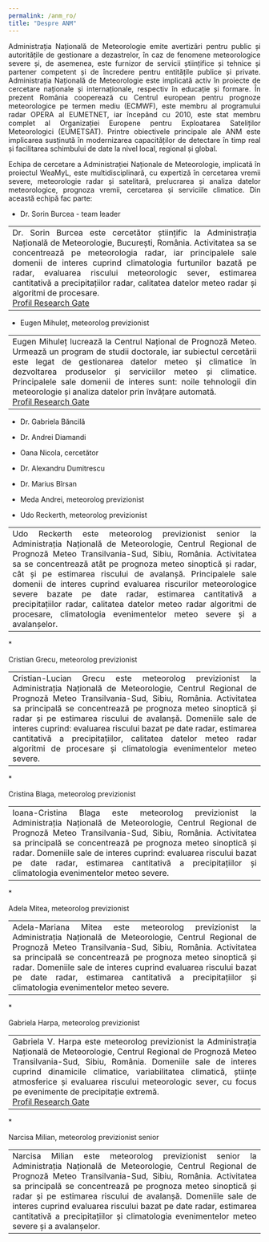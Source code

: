 ```yaml
---
permalink: /anm_ro/
title: "Despre ANM"
---
```


<p class="small" align="justify">Administrația Națională de Meteorologie emite avertizări pentru public și autoritățile de gestionare a dezastrelor, în caz de fenomene meteorologice severe și, de asemenea, este furnizor de servicii științifice și tehnice și partener competent și de încredere pentru entitățile publice și private. Administrația Națională de Meteorologie este implicată activ în proiecte de cercetare naționale și internaționale, respectiv în educație și formare. În prezent România cooperează cu Centrul european pentru prognoze meteorologice pe termen mediu (ECMWF), este membru al programului radar OPERA al EUMETNET, iar începând cu 2010, este stat membru complet al Organizației Europene pentru Exploatarea Sateliților Meteorologici (EUMETSAT). Printre obiectivele principale ale ANM este implicarea susținută în modernizarea capacităților de detectare în timp real și facilitarea schimbului de date la nivel local, regional și global.</p>

<p class="small" align="justify">Echipa de cercetare a Administrației Naționale de Meteorologie, implicată în proiectul WeaMyL, este multidisciplinară, cu expertiză în cercetarea vremii severe, meteorologie radar și satelitară, prelucrarea și analiza datelor meteorologice, prognoza vremii, cercetarea și serviciile climatice. Din această echipă fac parte:</p>

* <p class="small" align="justify">Dr. Sorin Burcea - team leader</p>
<table>
<tr>
<td align="justify">
  Dr. Sorin Burcea este cercetător științific la Administrația Națională de Meteorologie, București, România. Activitatea sa se concentrează pe meteorologia radar, iar principalele sale domenii de interes cuprind climatologia furtunilor bazată pe radar, evaluarea riscului meteorologic sever, estimarea cantitativă a precipitațiilor radar, calitatea datelor meteo radar și algoritmi de procesare.<br>
<a href="https://www.researchgate.net/profile/Sorin-Burcea">Profil Research Gate</a>
</td>
</tr>
</table>

* <p class="small" align="justify">Eugen Mihuleț, meteorolog previzionist</p>
<table>
<tr>
<td align="justify">
  Eugen Mihuleț lucrează la Centrul Național de Prognoză Meteo. Urmează un program de studii doctorale, iar subiectul cercetării este legat de gestionarea datelor meteo și climatice în dezvoltarea produselor și serviciilor meteo și climatice. Principalele sale domenii de interes sunt: noile tehnologii din meteorologie și analiza datelor prin învățare automată.<br>
<a href="https://www.researchgate.net/profile/Eugen-Mihulet">Profil Research Gate</a>
</td>
</tr>
</table>

* <p class="small" align="justify">Dr. Gabriela Băncilă</p>
* <p class="small" align="justify">Dr. Andrei Diamandi</p>
* <p class="small" align="justify">Oana Nicola, cercetător</p>
* <p class="small" align="justify">Dr. Alexandru Dumitrescu</p>
* <p class="small" align="justify">Dr. Marius Bîrsan</p>
* <p class="small" align="justify">Meda Andrei, meteorolog previzionist</p>
* <p class="small" align="justify">Udo Reckerth, meteorolog previzionist</p>
<table>
<tr>
<td align="justify">
  Udo Reckerth este meteorolog previzionist senior la Administrația Națională de Meteorologie, Centrul Regional de Prognoză Meteo Transilvania-Sud, Sibiu, România. Activitatea sa se concentrează atât pe prognoza meteo sinoptică și radar, cât și pe estimarea riscului de avalanșă. Principalele sale domenii de interes cuprind  evaluarea riscurilor meteorologice severe bazate pe date radar, estimarea cantitativă a precipitațiilor radar, calitatea datelor meteo radar algoritmi de procesare, climatologia evenimentelor meteo severe și a avalanșelor.
  </td>
  </tr>
  </table>
* <p class="small" align="justify">Cristian Grecu, meteorolog previzionist</p>
<table>
<tr>
<td align="justify">
  Cristian-Lucian Grecu este meteorolog previzionist la Administrația Națională de Meteorologie, Centrul Regional de Prognoză Meteo Transilvania-Sud, Sibiu, România. Activitatea sa principală se concentrează pe prognoza meteo sinoptică și radar și pe estimarea riscului de avalanșă. Domeniile sale de interes cuprind: evaluarea riscului bazat pe date radar, estimarea cantitativă a precipitațiilor, calitatea datelor meteo radar algoritmi de procesare și climatologia evenimentelor meteo severe.
  </td>
  </tr>
  </table>
* <p class="small" align="justify">Cristina Blaga, meteorolog previzionist</p>
<table>
<tr>
<td align="justify">
  Ioana-Cristina Blaga este meteorolog previzionist la Administrația Națională de Meteorologie, Centrul Regional de Prognoză Meteo Transilvania-Sud, Sibiu, România. Activitatea sa principală se concentrează pe prognoza meteo sinoptică și radar. Domeniile sale de interes cuprind: evaluarea riscului bazat pe date radar, estimarea cantitativă a precipitațiilor și climatologia evenimentelor meteo severe.
  </td>
  </tr>
  </table>
* <p class="small" align="justify">Adela Mitea, meteorolog previzionist</p>
<table>
<tr>
<td align="justify">
  Adela-Mariana Mitea este meteorolog previzionist la Administrația Națională de Meteorologie, Centrul Regional de Prognoză Meteo Transilvania-Sud, Sibiu, România. Activitatea sa principală se concentrează pe prognoza meteo sinoptică și radar. Domeniile sale de interes cuprind evaluarea riscului bazat pe date radar, estimarea cantitativă a precipitațiilor și climatologia evenimentelor meteo severe.
  </td>
  </tr>
  </table>
* <p class="small" align="justify">Gabriela Harpa, meteorolog previzionist</p>
<table>
<tr>
<td align="justify">
  Gabriela V. Harpa este meteorolog previzionist la Administrația Națională de Meteorologie, Centrul Regional de Prognoză Meteo Transilvania-Sud, Sibiu, România. Domeniile sale de interes cuprind dinamicile climatice, variabilitatea climatică, științe atmosferice și evaluarea riscului meteorologic sever, cu focus pe evenimente de precipitație extremă.<br>
  <a href="https://www.researchgate.net/profile/Gabriela-Harpa-2">Profil Research Gate</a>
  </td>
  </tr>
  </table>
* <p class="small" align="justify">Narcisa Milian, meteorolog previzionist senior</p>
<table>
<tr>
<td align="justify">
  Narcisa Milian este meteorolog previzionist senior la Administrația Națională de Meteorologie, Centrul Regional de Prognoză Meteo Transilvania-Sud, Sibiu, România. Activitatea sa principală se concentrează pe prognoza meteo sinoptică și radar și pe estimarea riscului de avalanșă. Domeniile sale de interes cuprind evaluarea riscului bazat pe date radar, estimarea cantitativă a precipitațiilor și climatologia evenimentelor meteo severe și a avalanșelor.
  </td>
  </tr>
  </table>

